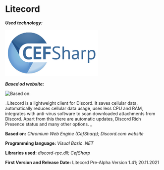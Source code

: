 # Litecord

**_Used technology:_**

![Used technology:](https://github.com/cefsharp/CefSharp/raw/master/logo.png)





**_Based od website:_**

![Based on:](https://lh3.googleusercontent.com/proxy/WWfO5LFDQe1qdsgDjYdtMXtnJuS8azIPGqxdxmb1XLiA-6A3WGITil3QEaCmpxHRWefysxkQCj6alkU4DqPJizUrJ0jNN8a8ycWaDqa8CS6hWg)




_Litecord is a lightweight client for Discord. It saves cellular data, automatically reduces cellular data usage, uses less CPU and RAM, integrates with anti-virus software to scan downloaded attachments from Discord. Apart from this there are automatic updates, Discord Rich Presence status and many other options. _

**Based on:** _Chromium Web Engine (CefSharp); Discord.com website_

**Programming language:** _Visual Basic .NET_

**Libraries used:** _discord-rpc.dll; CefSharp_



**First Version and Release Date:** Litecord Pre-Alpha Version 1.41; 20.11.2021
